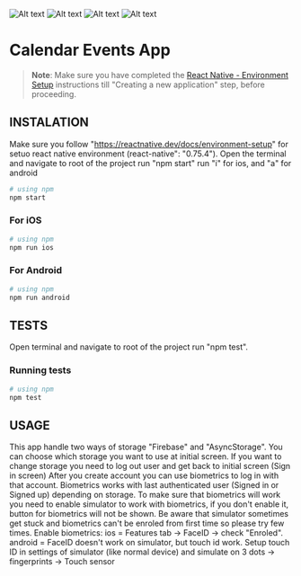![Alt text](relative/path/to/CalendarScreen.png)
![Alt text](relative/path/to/EventScreen.png)
![Alt text](relative/path/to/ProfileScreen.png)
![Alt text](relative/path/to/SignInScreen.png)

# Calendar Events App

>**Note**: Make sure you have completed the [React Native - Environment Setup](https://reactnative.dev/docs/environment-setup) instructions till "Creating a new application" step, before proceeding.

## INSTALATION

Make sure you follow "https://reactnative.dev/docs/environment-setup" for setuo react native environment (react-native": "0.75.4").
Open the terminal and navigate to root of the project 
run "npm start"
run "i" for ios, and "a" for android

```bash
# using npm
npm start
```
### For iOS

```bash
# using npm
npm run ios
```

### For Android

```bash
# using npm
npm run android
```

## TESTS

Open terminal and navigate to root of the project
run "npm test".

### Running tests

```bash
# using npm
npm test
```

## USAGE
This app handle two ways of storage "Firebase" and "AsyncStorage". You can choose which storage you want to use at initial screen.
If you want to change storage you need to log out user and get back to initial screen (Sign in screen)
After you create account you can use biometrics to log in with that account. Biometrics works with last authenticated user (Signed in or Signed up) depending on storage.
To make sure that biometrics will work you need to enable simulator to work with biometrics, if you don't enable it, button for biometrics will not be shown.
Be aware that simulator sometimes get stuck and biometrics can't be enroled from first time so please try few times. Enable biometrics:
    ios = Features tab -> FaceID -> check "Enroled".
    android = FaceID doesn't work on simulator, but touch id work. Setup touch ID in settings of simulator (like normal device) and simulate on 3 dots -> fingerprints -> Touch sensor

